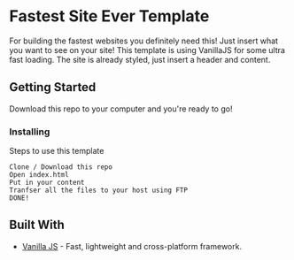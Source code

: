 # Fastest Site Ever Template

For building the fastest websites you definitely need this! Just insert what you want to see on your site!
This template is using VanillaJS for some ultra fast loading. The site is already styled, just insert a header and content.

## Getting Started

Download this repo to your computer and you're ready to go!

### Installing

Steps to use this template

```
Clone / Download this repo
Open index.html
Put in your content
Tranfser all the files to your host using FTP
DONE!
```

## Built With

* [Vanilla JS](http://vanilla-js.com/) - Fast, lightweight and cross-platform framework.

